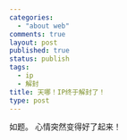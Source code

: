 ```yaml
--- 
categories: 
  - "about web"
comments: true
layout: post
published: true
status: publish
tags: 
  - ip
  - 解封
title: 天哪！IP终于解封了！
type: post
---
```

如题。  心情突然变得好了起来！

